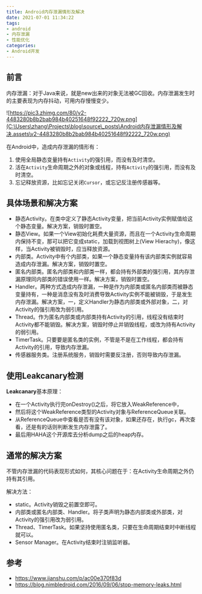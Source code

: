 ```yaml
---
title: Android内存泄漏情形及解决
date: 2021-07-01 11:34:22
tags:
- android
- 内存泄漏
- 性能优化
categories:
- Android开发
---
```


## **前言**

内存泄漏：对于Java来说，就是new出来的对象无法被GC回收。内存泄漏发生时的主要表现为内存抖动，可用内存慢慢变少。

![https://pic3.zhimg.com/80/v2-4483280b8b2bab984b40251648f92222_720w.png](C:\Users\zhang\Projects\blog\source\_posts\Android内存泄漏情形及解决.assets\v2-4483280b8b2bab984b40251648f92222_720w.png)

在Android中，造成内存泄漏的情形有：

1. 使用全局静态变量持有`Activity`的强引用，而没有及时清空。
2. 活在`Activity`生命周期之外的对象或线程，持有`Activity`的强引用，而没有及时清空。
3. 忘记释放资源，比如忘记关闭`Cursor`，或忘记反注册传感器等。

<!-- more -->

## **具体场景和解决方案**

- 静态Activity。在类中定义了静态Activity变量，把当前Activity实例赋值给这个静态变量。解决方案，销毁时置空。
- 静态View。如果一个View初始化耗费大量资源，而且在一个Activity生命周期内保持不变，那可以把它变成static，加载到视图树上(View Hierachy)，像这样，当Activity被销毁时，应当释放资源。
- 内部类。Activity中有个内部类，如果一个静态变量持有该内部类实例就容易造成内存泄漏。解决方案，销毁时置空。
- 匿名内部类。匿名内部类和内部类一样，都会持有外部类的强引用，其内存泄漏原理同内部类的错误使用一样。解决方案，销毁时置空。
- Handler。两种方式造成内存泄漏，一种是作为内部类或匿名内部类而被静态变量持有，一种是消息没有及时消费导致Activity实例不能被销毁，于是发生内存泄漏。解决方案，一，定义Handler为静态内部类或外部对象，二，对Activity的强引用改为弱引用。
- Thread。作为匿名内部类或内部类持有Activity的引用，线程没有结束时Activity都不能销毁。解决方案，销毁时停止并销毁线程，或改为持有Activity的弱引用。
- TimerTask。只要要是匿名类的实例，不管是不是在工作线程，都会持有Activity的引用，导致内存泄漏。
- 传感器服务类。注册系统服务，销毁时需要反注册，否则导致内存泄漏。

## **使用Leakcanary检测**

**Leakcanary**基本原理：

- 在一个Activity执行完onDestroy()之后，将它放入WeakReference中，
- 然后将这个WeakReference类型的Activity对象与ReferenceQueue关联。
- 从ReferenceQueue中查看是否有没有该对象，如果还存在，执行gc，再次查看，还是有的话则判断发生内存泄露了。
- 最后用HAHA这个开源库去分析dump之后的heap内存。

## 通常的解决方案

不管内存泄漏的代码表现形式如何，其核心问题在于：在Activity生命周期之外仍持有其引用。

解决方法：

- static。Activity销毁之前置空即可。
- 内部类或匿名内部类、Handler。将子类声明为静态内部类或外部类，对Activity的强引用改为弱引用。
- Thread、TimerTask。如果坚持使用匿名类，只要在生命周期结束时中断线程就可以。
- Sensor Manager。在Activity结束时注销监听器。

## **参考**

- https://www.jianshu.com/p/ac00e370f83d
- https://blog.nimbledroid.com/2016/09/06/stop-memory-leaks.html
